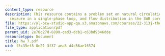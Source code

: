 ```yaml
---
content_type: resource
description: This resource contains a problem set on natural circulation BWR, pump
  seizure in a single-phase loop, and flow distribution in the BWR core.
file: https://ol-ocw-studio-app-qa.s3.amazonaws.com/courses/22-313j-thermal-hydraulics-in-power-technology-spring-2007/f5c35ef88e213f37aea3d4c56ae16574_hw_7.pdf
file_type: application/pdf
parent_uid: 2e70c27d-6890-cad3-dcb1-c63bd9346dde
resourcetype: Document
title: hw_7.pdf
uid: f5c35ef8-8e21-3f37-aea3-d4c56ae16574
---
```

